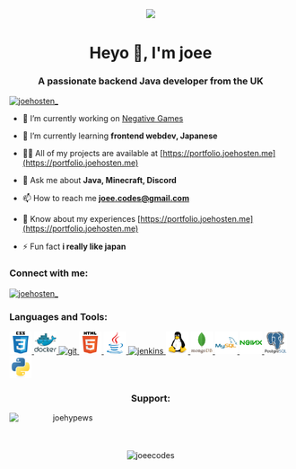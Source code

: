<h1 align="center">  <img src="https://camo.githubusercontent.com/e2e3940969a45f9a09942babd34781c1284a33c6aafa1799b970eec382552303/68747470733a2f2f692e70696e696d672e636f6d2f6f726967696e616c732f61382f38622f65392f61383862653966376465623930633365313737396239666434313465613864622e676966" align="center" style="width: 30%" /><br><h1 align="center">Heyo 👋, I'm joee</h1>
<h3 align="center">A passionate backend Java developer from the UK</h3>

<p align="left"> <a href="https://twitter.com/joehosten_" target="blank"><img src="https://img.shields.io/twitter/follow/joehosten_?logo=twitter&style=for-the-badge" alt="joehosten_" /></a> </p>

- 🔭 I’m currently working on [Negative Games](https://github.com/negative-games)

- 🌱 I’m currently learning **frontend webdev, Japanese**

- 👨‍💻 All of my projects are available at [https://portfolio.joehosten.me](https://portfolio.joehosten.me)

- 💬 Ask me about **Java, Minecraft, Discord**

- 📫 How to reach me **joee.codes@gmail.com**

- 📄 Know about my experiences [https://portfolio.joehosten.me](https://portfolio.joehosten.me)

- ⚡ Fun fact **i really like japan**
<center>
<h3 align="left">Connect with me:</h3>
<p align="left">
<a href="https://twitter.com/joehosten_" target="blank"><img align="center" src="https://raw.githubusercontent.com/rahuldkjain/github-profile-readme-generator/master/src/images/icons/Social/twitter.svg" alt="joehosten_" height="30" width="40" /></a>
</p>

<h3 align="left">Languages and Tools:</h3>
<p align="left"> <a href="https://www.w3schools.com/css/" target="_blank" rel="noreferrer"> <img src="https://raw.githubusercontent.com/devicons/devicon/master/icons/css3/css3-original-wordmark.svg" alt="css3" width="40" height="40"/> </a> <a href="https://www.docker.com/" target="_blank" rel="noreferrer"> <img src="https://raw.githubusercontent.com/devicons/devicon/master/icons/docker/docker-original-wordmark.svg" alt="docker" width="40" height="40"/> </a> <a href="https://git-scm.com/" target="_blank" rel="noreferrer"> <img src="https://www.vectorlogo.zone/logos/git-scm/git-scm-icon.svg" alt="git" width="40" height="40"/> </a> <a href="https://www.w3.org/html/" target="_blank" rel="noreferrer"> <img src="https://raw.githubusercontent.com/devicons/devicon/master/icons/html5/html5-original-wordmark.svg" alt="html5" width="40" height="40"/> </a> <a href="https://www.java.com" target="_blank" rel="noreferrer"> <img src="https://raw.githubusercontent.com/devicons/devicon/master/icons/java/java-original.svg" alt="java" width="40" height="40"/> </a> <a href="https://www.jenkins.io" target="_blank" rel="noreferrer"> <img src="https://www.vectorlogo.zone/logos/jenkins/jenkins-icon.svg" alt="jenkins" width="40" height="40"/> </a> <a href="https://www.linux.org/" target="_blank" rel="noreferrer"> <img src="https://raw.githubusercontent.com/devicons/devicon/master/icons/linux/linux-original.svg" alt="linux" width="40" height="40"/> </a> <a href="https://www.mongodb.com/" target="_blank" rel="noreferrer"> <img src="https://raw.githubusercontent.com/devicons/devicon/master/icons/mongodb/mongodb-original-wordmark.svg" alt="mongodb" width="40" height="40"/> </a> <a href="https://www.mysql.com/" target="_blank" rel="noreferrer"> <img src="https://raw.githubusercontent.com/devicons/devicon/master/icons/mysql/mysql-original-wordmark.svg" alt="mysql" width="40" height="40"/> </a> <a href="https://www.nginx.com" target="_blank" rel="noreferrer"> <img src="https://raw.githubusercontent.com/devicons/devicon/master/icons/nginx/nginx-original.svg" alt="nginx" width="40" height="40"/> </a> <a href="https://www.postgresql.org" target="_blank" rel="noreferrer"> <img src="https://raw.githubusercontent.com/devicons/devicon/master/icons/postgresql/postgresql-original-wordmark.svg" alt="postgresql" width="40" height="40"/> </a> <a href="https://www.python.org" target="_blank" rel="noreferrer"> <img src="https://raw.githubusercontent.com/devicons/devicon/master/icons/python/python-original.svg" alt="python" width="40" height="40"/> </a> </p>

<h3>Support:</h3>
<p><a href="https://ko-fi.com/joehypews"> <img align="left" src="https://cdn.ko-fi.com/cdn/kofi3.png?v=3" height="50" width="210" alt="joehypews" /></a></p><br><br><br>
<p align="center"><img align="center" src="https://github-readme-streak-stats.herokuapp.com/?user=joeecodes&theme=dark" alt="joeecodes" /></p>
</center>
